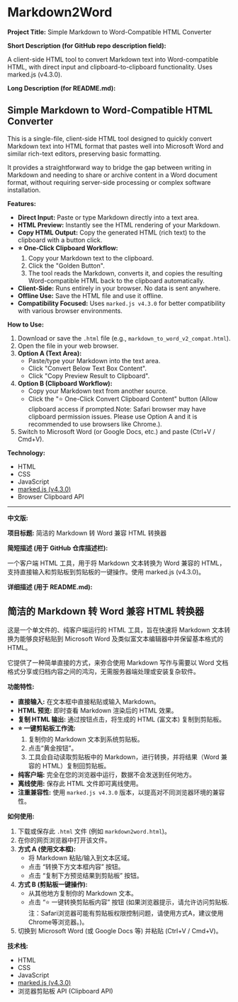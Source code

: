 # Markdown2Word

**Project Title:** Simple Markdown to Word-Compatible HTML Converter

**Short Description (for GitHub repo description field):**

A client-side HTML tool to convert Markdown text into Word-compatible HTML, with direct input and clipboard-to-clipboard functionality. Uses marked.js (v4.3.0).

**Long Description (for README.md):**

## Simple Markdown to Word-Compatible HTML Converter

This is a single-file, client-side HTML tool designed to quickly convert Markdown text into HTML format that pastes well into Microsoft Word and similar rich-text editors, preserving basic formatting.

It provides a straightforward way to bridge the gap between writing in Markdown and needing to share or archive content in a Word document format, without requiring server-side processing or complex software installation.

**Features:**

*   **Direct Input:** Paste or type Markdown directly into a text area.
*   **HTML Preview:** Instantly see the HTML rendering of your Markdown.
*   **Copy HTML Output:** Copy the generated HTML (rich text) to the clipboard with a button click.
*   **⭐ One-Click Clipboard Workflow:**
    1.  Copy your Markdown text to the clipboard.
    2.  Click the "Golden Button".
    3.  The tool reads the Markdown, converts it, and copies the resulting Word-compatible HTML back to the clipboard automatically.
*   **Client-Side:** Runs entirely in your browser. No data is sent anywhere.
*   **Offline Use:** Save the HTML file and use it offline.
*   **Compatibility Focused:** Uses `marked.js v4.3.0` for better compatibility with various browser environments.

**How to Use:**

1.  Download or save the `.html` file (e.g., `markdown_to_word_v2_compat.html`).
2.  Open the file in your web browser.
3.  **Option A (Text Area):**
    *   Paste/type your Markdown into the text area.
    *   Click "Convert Below Text Box Content".
    *   Click "Copy Preview Result to Clipboard".
4.  **Option B (Clipboard Workflow):**
    *   Copy your Markdown text from another source.
    *   Click the "⭐ One-Click Convert Clipboard Content" button (Allow clipboard access if prompted.Note: Safari browser may have clipboard permission issues. Please use Option A and it is recommended to use browsers like Chrome.).
5.  Switch to Microsoft Word (or Google Docs, etc.) and paste (Ctrl+V / Cmd+V).

**Technology:**

*   HTML
*   CSS
*   JavaScript
*   [marked.js (v4.3.0)](https://github.com/markedjs/marked)
*   Browser Clipboard API

---

**中文版:**

**项目标题:** 简洁的 Markdown 转 Word 兼容 HTML 转换器

**简短描述 (用于 GitHub 仓库描述栏):**

一个客户端 HTML 工具，用于将 Markdown 文本转换为 Word 兼容的 HTML，支持直接输入和剪贴板到剪贴板的一键操作。使用 marked.js (v4.3.0)。

**详细描述 (用于 README.md):**

## 简洁的 Markdown 转 Word 兼容 HTML 转换器

这是一个单文件的、纯客户端运行的 HTML 工具，旨在快速将 Markdown 文本转换为能够良好粘贴到 Microsoft Word 及类似富文本编辑器中并保留基本格式的 HTML。

它提供了一种简单直接的方式，来弥合使用 Markdown 写作与需要以 Word 文档格式分享或归档内容之间的鸿沟，无需服务器端处理或安装复杂软件。

**功能特性:**

*   **直接输入:** 在文本框中直接粘贴或输入 Markdown。
*   **HTML 预览:** 即时查看 Markdown 渲染后的 HTML 效果。
*   **复制 HTML 输出:** 通过按钮点击，将生成的 HTML (富文本) 复制到剪贴板。
*   **⭐ 一键剪贴板工作流:**
    1.  复制你的 Markdown 文本到系统剪贴板。
    2.  点击“黄金按钮”。
    3.  工具会自动读取剪贴板中的 Markdown，进行转换，并将结果（Word 兼容的 HTML）复制回剪贴板。
*   **纯客户端:** 完全在您的浏览器中运行，数据不会发送到任何地方。
*   **离线使用:** 保存此 HTML 文件即可离线使用。
*   **注重兼容性:** 使用 `marked.js v4.3.0` 版本，以提高对不同浏览器环境的兼容性。

**如何使用:**

1.  下载或保存此 `.html` 文件 (例如 `markdown2word.html`)。
2.  在你的网页浏览器中打开该文件。
3.  **方式 A (使用文本框):**
    *   将 Markdown 粘贴/输入到文本区域。
    *   点击 “转换下方文本框内容” 按钮。
    *   点击 “复制下方预览结果到剪贴板” 按钮。
4.  **方式 B (剪贴板一键操作):**
    *   从其他地方复制你的 Markdown 文本。
    *   点击 “⭐ 一键转换剪贴板内容” 按钮 (如果浏览器提示，请允许访问剪贴板. 注：Safari浏览器可能有剪贴板权限控制问题，请使用方式A，建议使用Chrome等浏览器。)。
5.  切换到 Microsoft Word (或 Google Docs 等) 并粘贴 (Ctrl+V / Cmd+V)。

**技术栈:**

*   HTML
*   CSS
*   JavaScript
*   [marked.js (v4.3.0)](https://github.com/markedjs/marked)
*   浏览器剪贴板 API (Clipboard API)
